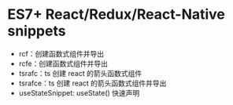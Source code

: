 # ES7+ React/Redux/React-Native snippets

- rcf：创建函数式组件并导出
- rcfe：创建函数式组件并导出
- tsrafc：ts 创建 react 的箭头函数式组件
- tsrafce：ts 创建 react 的箭头函数式组件并导出
- useStateSnippet: useState() 快速声明

